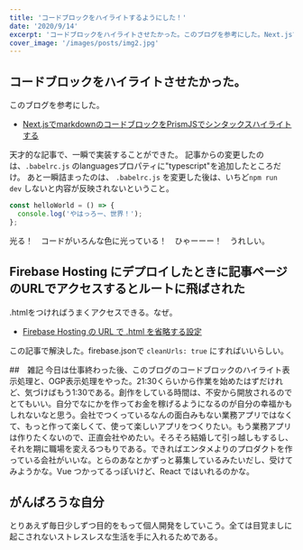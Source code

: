 ```yaml
---
title: 'コードブロックをハイライトするようにした！'
date: '2020/9/14'
excerpt: 'コードブロックをハイライトさせたかった。このブログを参考にした。Next.jsでmarkdownのコードブロックをPrismJSでシンタックスハイライトする 天才的な記事で、一瞬で実装することができた。'
cover_image: '/images/posts/img2.jpg'
---
```


## コードブロックをハイライトさせたかった。
このブログを参考にした。

- [Next.jsでmarkdownのコードブロックをPrismJSでシンタックスハイライトする](https://www.ibulog.com/posts/2021/08/nextjs-prismjs)

天才的な記事で、一瞬で実装することができた。
記事からの変更したのは、`.babelrc.js` のlanguagesプロパティに"typescript"を追加したところだけ。
あと一瞬詰まったのは、 `.babelrc.js` を変更した後は、いちど`npm run dev` しないと内容が反映されないということ。

```typescript
const helloWorld = () => {
  console.log('やはっろー、世界！');
};
```

光る！　コードがいろんな色に光っている！　ひゃーーー！　うれしい。

## Firebase Hosting にデプロイしたときに記事ページのURLでアクセスするとルートに飛ばされた
.htmlをつければうまくアクセスできる。なぜ。

- [Firebase Hosting の URL で .html を省略する設定](https://blog.anozon.me/firebase-hosting-clean-url)

この記事で解決した。firebase.jsonで `cleanUrls: true` にすればいいらしい。

##　雑記
今日は仕事終わった後、このブログのコードブロックのハイライト表示処理と、OGP表示処理をやった。21:30くらいから作業を始めたはずだけれど、気づけばもう1:30である。創作をしている時間は、不安から開放されるのでとてもいい。自分でなにかを作ってお金を稼げるようになるのが自分の幸福かもしれないなと思う。会社でつくっているなんの面白みもない業務アプリではなくて、もっと作って楽しくて、使って楽しいアプリをつくりたい。もう業務アプリは作りたくないので、正直会社やめたい。そろそろ結婚して引っ越しもするし、それを期に職場を変えるつもりである。できればエンタメよりのプロダクトを作っている会社がいいな。とらのあなとかずっと募集しているみたいだし、受けてみようかな。Vue つかってるっぽいけど、React ではいれるのかな。

## がんばろうな自分
とりあえず毎日少しずつ目的をもって個人開発をしていこう。全ては目覚ましに起こされないストレスレスな生活を手に入れるためである。


